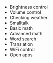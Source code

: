 - Brightness control
- Volume control
- Checking weather
- Smalltalk
- Basic math
- Advanced math
- Word search
- Translation
- WiFi control
- Open apps
